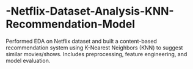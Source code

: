 # -Netflix-Dataset-Analysis-KNN-Recommendation-Model
Performed EDA on Netflix dataset and built a content-based recommendation system using K-Nearest Neighbors (KNN) to suggest similar movies/shows. Includes preprocessing, feature engineering, and model evaluation.
